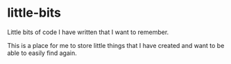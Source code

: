 # little-bits
Little bits of code I have written that I want to remember.

This is a place for me to store little things that I have created and want to be able to easily find again.
